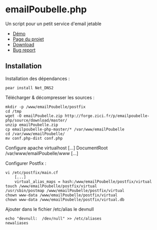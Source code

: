 emailPoubelle.php
=============

Un script pour un petit service d'email jetable

* [Démo](http://poubelle.zici.fr/)
* [Page du projet](http://forge.zici.fr/p/emailpoubelle-php/)
* [Download](http://forge.zici.fr/p/emailpoubelle-php/source/download/master/)
* [Bug report](http://forge.zici.fr/p/emailpoubelle-php/issues/)

Installation
-----------

Installation des dépendances :

    pear install Net_DNS2

Télécharger & décompresser les sources :

    mkdir -p /www/emailPoubelle/postfix
    cd /tmp
    wget -O emailPoubelle.zip http://forge.zici.fr/p/emailpoubelle-php/source/download/master/
    unzip emailPoubelle.zip
    cp emailpoubelle-php-master/* /var/www/emailPoubelle
    cd /var/www/emailPoubelle/
    mv conf.php-dist conf.php

Configure apache virtualhost
	[...]
	DocumentRoot /var/www/emailPoubelle/www
	[...]

Configurer Postfix :

    vi /etc/postfix/main.cf
        [...]
        virtual_alias_maps = hash:/www/emailPoubelle/postfix/virtual
    touch /www/emailPoubelle/postfix/virtual
    /usr/sbin/postmap /www/emailPoubelle/postfix/virtual
    chown www-data /www/emailPoubelle/postfix/virtual
    chown www-data /www/emailPoubelle/postfix/virtual.db

Ajouter dans le fichier /etc/alias le devnull

	echo "devnull:	/dev/null" >> /etc/aliases
	newaliases
